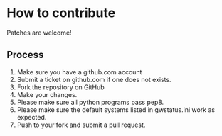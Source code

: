 # How to contribute #

Patches are welcome!

## Process ##

1. Make sure you have a github.com account
2. Submit a ticket on github.com if one does not exists.
3. Fork the repository on GitHub
4. Make your changes.
5. Please make sure all python programs pass pep8.
6. Please make sure the default systems listed in gwstatus.ini work as expected.
7. Push to your fork and submit a pull request.
